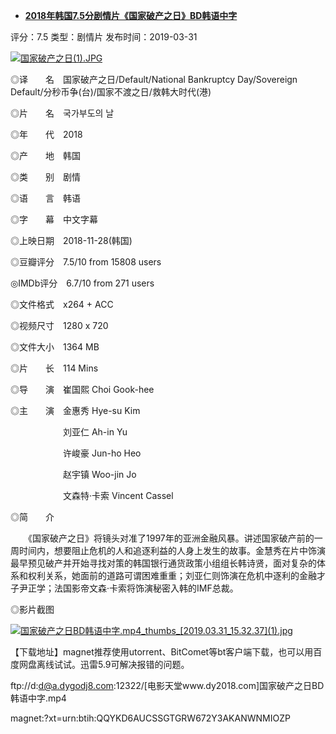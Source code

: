 - [**2018年韩国7.5分剧情片《国家破产之日》BD韩语中字**](https://www.dy2018.com/i/100665.html)

评分：7.5 类型：剧情片 发布时间：2019-03-31
  
<a href="https://www.dy2018.com/i/100665.html">
<img src="https://camo.githubusercontent.com/e9a86d0c0009735c1d3916406bf5016923662fa3/68747470733a2f2f696d672e31387177656173642e636f6d2f642f66696c652f68746d6c2f676e64792f64797a7a2f323031392d30332d33312f66623761636565643465383465323539623235626535626162616465386261372e6a7067" border="0" alt="国家破产之日(1).JPG" title="2018年韩国7.5分剧情片《国家破产之日》BD韩语中字"></a>

◎译　　名　国家破产之日/Default/National Bankruptcy Day/Sovereign Default/分秒币争(台)/国家不渡之日/救韩大时代(港)

◎片　　名　국가부도의 날

◎年　　代　2018

◎产　　地　韩国

◎类　　别　剧情

◎语　　言　韩语

◎字　　幕　中文字幕

◎上映日期　2018-11-28(韩国)

◎豆瓣评分　7.5/10 from 15808 users

◎IMDb评分　6.7/10 from 271 users

◎文件格式　x264 + ACC

◎视频尺寸　1280 x 720

◎文件大小　1364 MB

◎片　　长　114 Mins

◎导　　演　崔国熙 Choi Gook-hee

◎主　　演　金惠秀 Hye-su Kim

　　　　　　刘亚仁 Ah-in Yu

　　　　　　许峻豪 Jun-ho Heo

　　　　　　赵宇镇 Woo-jin Jo

　　　　　　文森特·卡索 Vincent Cassel

◎简　　介

　　《国家破产之日》将镜头对准了1997年的亚洲金融风暴。讲述国家破产前的一周时间内，想要阻止危机的人和追逐利益的人身上发生的故事。金慧秀在片中饰演最早预见破产并开始寻找对策的韩国银行通货政策小组组长韩诗贤，面对复杂的体系和权利关系，她面前的道路可谓困难重重；刘亚仁则饰演在危机中逐利的金融才子尹正学；法国影帝文森·卡索将饰演秘密入韩的IMF总裁。

◎影片截图


<a href="https://www.dy2018.com/i/100665.html">
<img src="https://camo.githubusercontent.com/c71db0c63e3591b4a4b11c67a34a2537a7bdb265/68747470733a2f2f696d672e31387177656173642e636f6d2f642f66696c652f68746d6c2f676e64792f64797a7a2f323031392d30332d33312f66333537653933616236623631656264633666373763316136323931383537392e6a7067" border="0" alt="国家破产之日BD韩语中字.mp4_thumbs_[2019.03.31_15.32.37](1).jpg" title="2018年韩国7.5分剧情片《国家破产之日》BD韩语中字"></a>
 

【下载地址】magnet推荐使用utorrent、BitComet等bt客户端下载，也可以用百度网盘离线试试。迅雷5.9可解决报错的问题。

 

ftp://d:d@a.dygodj8.com:12322/[电影天堂www.dy2018.com]国家破产之日BD韩语中字.mp4  
 

magnet:?xt=urn:btih:QQYKD6AUCSSGTGRW672Y3AKANWNMIOZP
